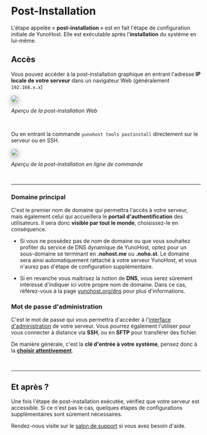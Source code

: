 # Post-Installation

L'étape appelée « **post-installation** » est en fait l'étape de configuration initiale de YunoHost. Elle est exécutable après l'**installation** du système en lui-même.

## Accès

Vous pouvez accéder à la post-installation graphique en entrant l'adresse **IP locale de votre serveur** dans un navigateur Web (généralement `192.168.x.x`)

<img style="max-width:100%;border-radius: 5px;border: 1px solid rgba(0,0,0,0.15);box-shadow: 0 5px 15px rgba(0,0,0,0.35);" src="https://yunohost.org/images/postinstall.png">

*<p class="text-muted">Aperçu de la post-installation Web</p>*

<br>

Ou en entrant la commande `yunohost tools postinstall` directement sur le serveur ou en SSH.

<img style="max-width:100%;border-radius: 5px;border: 1px solid rgba(0,0,0,0.15);box-shadow: 0 5px 15px rgba(0,0,0,0.35);" src="https://yunohost.org/images/postinstall_cli.png">

*<p class="text-muted">Aperçu de la post-installation en ligne de commande</p>*

<br>

---

### Domaine principal

C'est le premier nom de domaine qui permettra l'accès à votre serveur, mais également celui qui accueillera le **portail d'authentification** des utilisateurs. Il sera donc **visible par tout le monde**, choisissez-le en conséquence.

* Si vous ne possédez pas de nom de domaine ou que vous souhaitez profiter du service de DNS dynamique de YunoHost, optez pour un sous-domaine se terminant en **.nohost.me** ou **.noho.st**. Le domaine sera ainsi automatiquement rattaché à votre serveur YunoHost, et vous n'aurez pas d'étape de configuration supplémentaire.

* Si en revanche vous maîtrisez la notion de **DNS**, vous serez sûrement intéressé d'indiquer ici votre propre nom de domaine. Dans ce cas, référez-vous à la page [yunohost.org/dns](/dns_fr) pour plus d'informations.

### Mot de passe d'administration

C'est le mot de passe qui vous permettra d'accéder à l'[interface d'administration](/admin_fr) de votre serveur. Vous pourrez également l'utiliser pour vous connecter à distance via **SSH**, ou en **SFTP** pour transférer des fichier. 

De manière générale, c'est la **clé d'entrée à votre système**, pensez donc à la **[choisir attentivement](http://www.commentcamarche.net/faq/8275-choisir-un-bon-mot-de-passe)**.

<br>

---

## Et après ?

Une fois l'étape de post-installation exécutée, vérifiez que votre serveur est accessible. Si ce n'est pas le cas, quelques étapes de configurations supplémentaires sont sûrement nécessaires.

Rendez-nous visite sur le [salon de support](/support_fr) si vous avez besoin d'aide.
